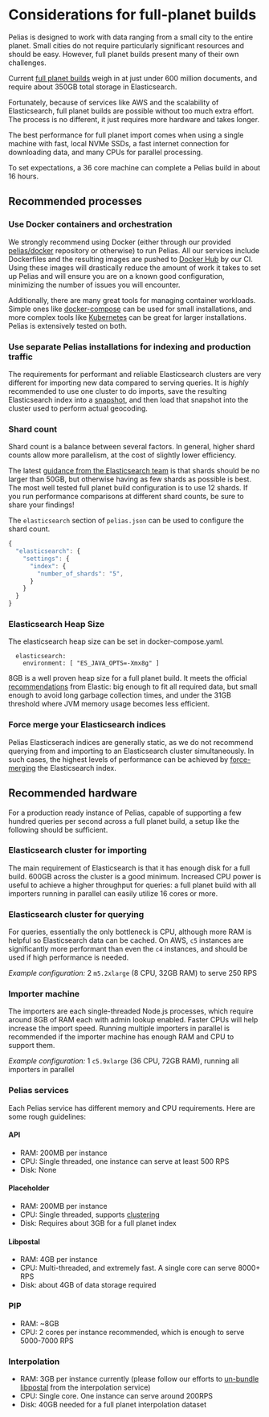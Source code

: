 # Considerations for full-planet builds

Pelias is designed to work with data ranging from a small city to the entire planet. Small cities do
not require particularly significant resources and should be easy. However, full planet builds
present many of their own challenges.

Current [full planet builds](https://pelias-dashboard.geocode.earth) weigh in at just under 600 million
documents, and require about 350GB total storage in Elasticsearch.

Fortunately, because of services like AWS and the scalability of Elasticsearch, full planet builds
are possible without too much extra effort. The process is no different, it just requires more
hardware and takes longer.

The best performance for full planet import comes when using a single machine with fast, local
NVMe SSDs, a fast internet connection for downloading data, and many CPUs for parallel processing.

To set expectations, a 36 core machine can complete a Pelias build in about 16 hours.

## Recommended processes

### Use Docker containers and orchestration

We strongly recommend using Docker (either through our provided
[pelias/docker](http://github.com/pelias/docker/) repository or otherwise) to
run Pelias. All our services include Dockerfiles and the resulting images are
pushed to [Docker Hub](https://hub.docker.com/r/pelias/) by our CI. Using these
images will drastically reduce the amount of work it takes to set up Pelias and
will ensure you are on a known good configuration, minimizing the number of
issues you will encounter.

Additionally, there are many great tools for managing container workloads. Simple ones like
[docker-compose](https://github.com/pelias/docker/) can be used for small installations, and more
complex tools like [Kubernetes](https://github.com/pelias/kubernetes) can be great for larger
installations. Pelias is extensively tested on both.

### Use separate Pelias installations for indexing and production traffic

The requirements for performant and reliable Elasticsearch clusters are very different for importing
new data compared to serving queries. It is _highly_ recommended to use one cluster to do imports,
save the resulting Elasticsearch index into a [snapshot](https://www.elastic.co/guide/en/elasticsearch/reference/current/modules-snapshots.html), and then load that snapshot into the cluster
used to perform actual geocoding.

### Shard count

Shard count is a balance between several factors. In general, higher shard
counts allow more parallelism, at the cost of slightly lower efficiency.

The latest [guidance from the Elasticsearch team](https://www.elastic.co/blog/how-many-shards-should-i-have-in-my-elasticsearch-cluster)
is that shards should be no larger than 50GB, but otherwise having as few
shards as possible is best. The most well tested full planet build
configuration is to use 12 shards. If you run performance comparisons at
different shard counts, be sure to share your findings!

The `elasticsearch` section of `pelias.json` can be used to configure the shard count.

```js
{
  "elasticsearch": {
    "settings": {
      "index": {
        "number_of_shards": "5",
      }
    }
  }
}
```

### Elasticsearch Heap Size

The elasticsearch heap size can be set in docker-compose.yaml.

```
  elasticsearch:
    environment: [ "ES_JAVA_OPTS=-Xmx8g" ]
```

8GB is a well proven heap size for a full planet build. It meets the official [recommendations](https://www.elastic.co/guide/en/elasticsearch/guide/current/heap-sizing.html) from Elastic: big enough to fit all required data, but small enough to avoid long garbage collection times, and under the 31GB threshold where JVM memory usage becomes less efficient.

### Force merge your Elasticsearch indices

Pelias Elasticserach indices are generally static, as we do not recommend querying from and
importing to an Elasticsearch cluster simultaneously. In such cases, the highest levels of
performance can be achieved by [force-merging](https://www.elastic.co/guide/en/elasticsearch/reference/current/indices-forcemerge.html) the Elasticsearch index.

## Recommended hardware

For a production ready instance of Pelias, capable of supporting a few hundred queries per second
across a full planet build, a setup like the following should be sufficient.

### Elasticsearch cluster for importing

The main requirement of Elasticsearch is that it has enough disk for a full build. 600GB across the
cluster is a good minimum. Increased CPU power is useful to achieve a higher
throughput for queries: a full planet build with all importers running in
parallel can easily utilize 16 cores or more.

### Elasticsearch cluster for querying

For queries, essentially the only bottleneck is CPU, although more RAM is helpful so Elasticsearch
data can be cached. On AWS, `c5` instances are significantly more performant than even the `c4`
instances, and should be used if high performance is needed.

_Example configuration:_ 2 `m5.2xlarge` (8 CPU, 32GB RAM) to serve 250 RPS

### Importer machine

The importers are each single-threaded Node.js processes, which require around 8GB of RAM
each with admin lookup enabled. Faster CPUs will help increase the import speed. Running multiple
importers in parallel is recommended if the importer machine has enough RAM and CPU to support them.

_Example configuration:_ 1 `c5.9xlarge` (36 CPU, 72GB RAM), running all importers in parallel

### Pelias services

Each Pelias service has different memory and CPU requirements. Here are some rough guidelines:

#### API

* RAM: 200MB per instance
* CPU: Single threaded, one instance can serve at least 500 RPS
* Disk: None

#### Placeholder
* RAM: 200MB per instance
* CPU: Single threaded, supports [clustering](https://nodejs.org/api/cluster.html)
* Disk: Requires about 3GB for a full planet index

#### Libpostal
* RAM: 4GB per instance
* CPU: Multi-threaded, and extremely fast. A single core can serve 8000+ RPS
* Disk: about 4GB of data storage required

### PIP
* RAM: ~8GB
* CPU: 2 cores per instance recommended, which is enough to serve 5000-7000 RPS

### Interpolation
* RAM: 3GB per instance currently (please follow our efforts to [un-bundle
libpostal](https://github.com/pelias/interpolation/issues/106) from the interpolation service)
* CPU: Single core. One instance can serve around 200RPS
* Disk: 40GB needed for a full planet interpolation dataset
